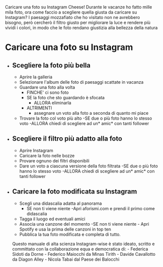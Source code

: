Caricare una foto su Instagram
Cheese!
Durante le vacanze ho fatto mille mila foto, ora come faccio a scegliere quella giusta da caricare su Instagram? I paesaggi mozzafiato che ho visitato non ne avrebbero bisogno, però cercherò il filtro giusto per migliorare la luce e rendere più vividi i colori, in modo che le foto rendano giustizia alla bellezza della natura

# Caricare una foto su Instagram

- ## Scegliere la foto più bella 
    - Aprire la galleria
    - Selezionare l'album delle foto di paesaggi scattate in vacanza
    - Guardare una foto alla volta
        - FINCHE' ci sono foto
        - SE la foto che sto guardando è sfocata
            - ALLORA eliminarla
        - ALTRIMENTI
            - assegnare un voto alla foto a seconda di quanto mi piace
    - Trovare la foto col voto più alto
        -SE due o più foto hanno lo stesso voto 
            -ALLORA chiedi di scegliere ad un* amic* con tanti follower 
- ## Scegliere il filtro più adatto alla foto 
    - Aprire Instagram 
    - Caricare la foto nelle bozze
    - Provare ognuno dei filtri disponibili
    - Dare un voto a ciascuna versione della foto filtrata 
        -SE due o più foto hanno lo stesso voto 
            -ALLORA chiedi di scegliere ad un* amic* con tanti follower 
- ## Caricare la foto modificata su Instagram
    - Scegli una didascalia adatta al panorama
        - SE non ti viene niente 
            -Apri aforismi.com e prendi il primo come didascalia
    - Tagga il luogo ed eventuali amici
    - Associa una canzone del momento 
        -SE non ti viene niente 
            - Apri Spotify e usa la prima delle canzoni in top ten
    - Pubblica la tua foto modificata e completa di tutto. 

    Questo manuale di alta scienza Instagram-wise è stato ideato, scritto e committato con la collaborazione equa e democratica di: 
        - Federica Sidoti da Dorne
        - Federico Maiocchi da Minas Tirith
        - Davide Cavallotto da Diagon Alley 
        - Nicola Tabai dal Paese dei Balocchi 

